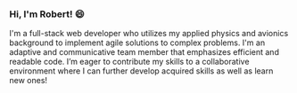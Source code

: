 ### Hi, I'm Robert! 😄

I'm a full-stack web developer who utilizes my applied physics and avionics background to implement agile solutions to complex problems. I'm an adaptive and communicative team member that emphasizes efficient and readable code. I’m eager to contribute my skills to a collaborative environment where I can further develop acquired skills as well as learn new ones!

<!--
**comatosino/comatosino** is a ✨ _special_ ✨ repository because its `README.md` (this file) appears on your GitHub profile.

Here are some ideas to get you started:

- 🔭 I’m currently working on ...
- 🌱 I’m currently learning ...
- 👯 I’m looking to collaborate on ...
- 🤔 I’m looking for help with ...
- 💬 Ask me about ...
- 📫 How to reach me: ...
- 😄 Pronouns: ...
- ⚡ Fun fact: ...
-->
